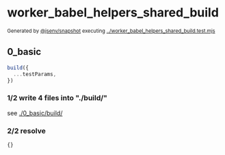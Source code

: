 # worker_babel_helpers_shared_build

<sub>
  Generated by <a href="https://github.com/jsenv/core/tree/main/packages/independent/snapshot">@jsenv/snapshot</a> executing <a href="../worker_babel_helpers_shared_build.test.mjs">../worker_babel_helpers_shared_build.test.mjs</a>
</sub>

## 0_basic

```js
build({
  ...testParams,
})
```

### 1/2 write 4 files into "./build/"

see [./0_basic/build/](./0_basic/build/)

### 2/2 resolve

```js
{}
```